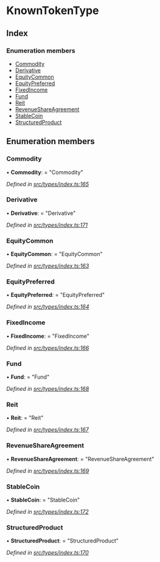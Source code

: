 # KnownTokenType

## Index

### Enumeration members

* [Commodity](knowntokentype.md#commodity)
* [Derivative](knowntokentype.md#derivative)
* [EquityCommon](knowntokentype.md#equitycommon)
* [EquityPreferred](knowntokentype.md#equitypreferred)
* [FixedIncome](knowntokentype.md#fixedincome)
* [Fund](knowntokentype.md#fund)
* [Reit](knowntokentype.md#reit)
* [RevenueShareAgreement](knowntokentype.md#revenueshareagreement)
* [StableCoin](knowntokentype.md#stablecoin)
* [StructuredProduct](knowntokentype.md#structuredproduct)

## Enumeration members

### Commodity

• **Commodity**: = "Commodity"

_Defined in_ [_src/types/index.ts:165_](https://github.com/PolymathNetwork/polymesh-sdk/blob/959efb76/src/types/index.ts#L165)

### Derivative

• **Derivative**: = "Derivative"

_Defined in_ [_src/types/index.ts:171_](https://github.com/PolymathNetwork/polymesh-sdk/blob/959efb76/src/types/index.ts#L171)

### EquityCommon

• **EquityCommon**: = "EquityCommon"

_Defined in_ [_src/types/index.ts:163_](https://github.com/PolymathNetwork/polymesh-sdk/blob/959efb76/src/types/index.ts#L163)

### EquityPreferred

• **EquityPreferred**: = "EquityPreferred"

_Defined in_ [_src/types/index.ts:164_](https://github.com/PolymathNetwork/polymesh-sdk/blob/959efb76/src/types/index.ts#L164)

### FixedIncome

• **FixedIncome**: = "FixedIncome"

_Defined in_ [_src/types/index.ts:166_](https://github.com/PolymathNetwork/polymesh-sdk/blob/959efb76/src/types/index.ts#L166)

### Fund

• **Fund**: = "Fund"

_Defined in_ [_src/types/index.ts:168_](https://github.com/PolymathNetwork/polymesh-sdk/blob/959efb76/src/types/index.ts#L168)

### Reit

• **Reit**: = "Reit"

_Defined in_ [_src/types/index.ts:167_](https://github.com/PolymathNetwork/polymesh-sdk/blob/959efb76/src/types/index.ts#L167)

### RevenueShareAgreement

• **RevenueShareAgreement**: = "RevenueShareAgreement"

_Defined in_ [_src/types/index.ts:169_](https://github.com/PolymathNetwork/polymesh-sdk/blob/959efb76/src/types/index.ts#L169)

### StableCoin

• **StableCoin**: = "StableCoin"

_Defined in_ [_src/types/index.ts:172_](https://github.com/PolymathNetwork/polymesh-sdk/blob/959efb76/src/types/index.ts#L172)

### StructuredProduct

• **StructuredProduct**: = "StructuredProduct"

_Defined in_ [_src/types/index.ts:170_](https://github.com/PolymathNetwork/polymesh-sdk/blob/959efb76/src/types/index.ts#L170)

